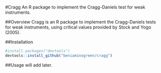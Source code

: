 #Cragg
An R package to implement the Cragg-Daniels test for weak instruments.

##Overview
Cragg is an R package to implement the Cragg-Daniels tests for weak instruments, using critical values provided by Stock and Yogo (2005).

##Installation
``` R
#install.packages("devtools")
devtools::install_github("beniaminogreen/cragg")
```

##Usage
will add later.



